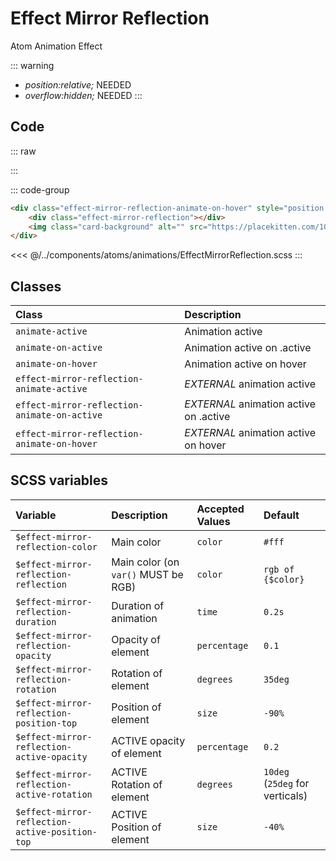 # Effect Mirror Reflection
<Badge type="tip">Atom</Badge> <Badge type="info">Animation</Badge> <Badge type="info">Effect</Badge>

::: warning
 - *position:relative;* NEEDED
 - *overflow:hidden;* NEEDED
:::

## Code

::: raw
<div class="dev-section with-restrictions">
    <div class="effect-mirror-reflection-animate-on-hover" style="position:relative; overflow:hidden;">
        <div class="effect-mirror-reflection"></div>
        <img class="card-background" alt="" src="https://placekitten.com/1000/600"/>
    </div>
</div>
:::

::: code-group
```html
<div class="effect-mirror-reflection-animate-on-hover" style="position:relative; overflow:hidden;">
    <div class="effect-mirror-reflection"></div>
    <img class="card-background" alt="" src="https://placekitten.com/1000/600" />
</div>
```
<<< @/../components/atoms/animations/EffectMirrorReflection.scss
:::

## Classes

| Class                                        | Description                            |
|:---------------------------------------------|:---------------------------------------|
| `animate-active`                             | Animation active                       |
| `animate-on-active`                          | Animation active on .active            |
| `animate-on-hover`                           | Animation active on hover              |
| `effect-mirror-reflection-animate-active`    | *EXTERNAL* animation active            |
| `effect-mirror-reflection-animate-on-active` | *EXTERNAL* animation active on .active |
| `effect-mirror-reflection-animate-on-hover`  | *EXTERNAL* animation active on hover   |

## SCSS variables

| Variable                                        | Description                          | Accepted Values | Default                         |
|:------------------------------------------------|:-------------------------------------|:----------------|:--------------------------------|
| `$effect-mirror-reflection-color`               | Main color                           | `color`         | `#fff`                          |
| `$effect-mirror-reflection-reflection`          | Main color (on `var()` MUST be RGB)  | `color`         | `rgb of {$color}`               |
| `$effect-mirror-reflection-duration`            | Duration of animation                | `time`          | `0.2s`                          |
| `$effect-mirror-reflection-opacity`             | Opacity of element                   | `percentage`    | `0.1 `                          |
| `$effect-mirror-reflection-rotation`            | Rotation of element                  | `degrees`       | `35deg`                         |
| `$effect-mirror-reflection-position-top`        | Position of element                  | `size`          | `-90%`                          |
| `$effect-mirror-reflection-active-opacity`      | ACTIVE opacity of element            | `percentage`    | `0.2`                           |
| `$effect-mirror-reflection-active-rotation`     | ACTIVE Rotation of element           | `degrees`       | `10deg` (`25deg` for verticals) |
| `$effect-mirror-reflection-active-position-top` | ACTIVE Position of element           | `size`          | `-40%`                          |

<style lang="scss">
@use "docs/theme.scss" as theme;
@use "components/atoms/animations/EffectMirrorReflection.scss" as * with (
    $effect-mirror-reflection-color: theme.$primary-color,
);
</style>
